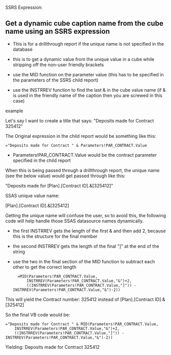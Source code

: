 SSRS Expression:

## Get a dynamic cube caption name from the cube name using an SSRS expression

* This is for a drillthrough report if the unique name is not specified in the database

* this is to get a dynamic value from the unique value in a cube while stripping off the non-user friendly brackets

* use the MID function on the parameter value (this has to be specified in the parameters of the SSRS child report)

* use the INSTRREV function to find the last & in the cube value name (if & is used in the friendly name of the caption then you are screwed in this case)

example 

Let's say I want to create a title that says: "Deposits made for Contract 325412"

The Original expression in the child report would be something like this:

	="Deposits made for Contract " & Parameters!PAR_CONTRACT.Value

* Parameters!PAR_CONTRACT.Value would be the contract parameter specified in the child report

When this is being passed through a drillthrough report, the unique name (see the below value) would get passed through like this:

"Deposits made for [Plan].[Contract ID].&[325412]" 

SSAS unique value name:

[Plan].[Contract ID].&[325412] 

Getting the unique name will confuse the user, so to avoid this, the following code will help handle those SSAS datasource names dynamically.

* the first INSTRREV gets the length of the first & and then add 2, because this is the structure for the final member 

* the second INSTRREV gets the length of the final "]" at the end of the string

* use the two in the final section of the MID function to subtract each other to get the correct length

		=MID(Parameters!PAR_CONTRACT.Value,
			INSTRREV(Parameters!PAR_CONTRACT.Value,"&")+2,
			((INSTRREV(Parameters!PAR_CONTRACT.Value,"]")) - INSTRREV(Parameters!PAR_CONTRACT.Value,"&")-2))

This will yield the Contract number: 325412 instead of [Plan].[Contract ID].&[325412]

So the final VB code would be:

	="Deposits made for Contract " & MID(Parameters!PAR_CONTRACT.Value,
		INSTRREV(Parameters!PAR_CONTRACT.Value,"&")+2,
		((INSTRREV(Parameters!PAR_CONTRACT.Value,"]")) - INSTRREV(Parameters!PAR_CONTRACT.Value,"&")-2))
	
Yielding: Deposits made for Contract 325412 
